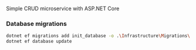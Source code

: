 Simple CRUD microservice with ASP.NET Core

### Database migrations
```sh
dotnet ef migrations add init_database -o .\Infrastructure\Migrations\
dotnet ef database update
```